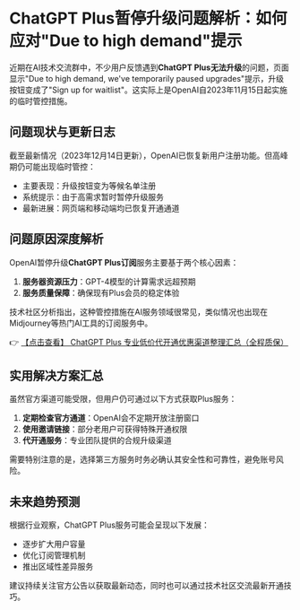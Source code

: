 # ChatGPT Plus暂停升级问题解析：如何应对"Due to high demand"提示

近期在AI技术交流群中，不少用户反馈遇到**ChatGPT Plus无法升级**的问题，页面显示"Due to high demand, we've temporarily paused upgrades"提示，升级按钮变成了"Sign up for waitlist"。这实际上是OpenAI自2023年11月15日起实施的临时管控措施。

## 问题现状与更新日志

截至最新情况（2023年12月14日更新），OpenAI已恢复新用户注册功能。但高峰期仍可能出现临时管控：

- 主要表现：升级按钮变为等候名单注册
- 系统提示：由于高需求暂时暂停升级服务
- 最新进展：网页端和移动端均已恢复开通通道

## 问题原因深度解析

OpenAI暂停升级**ChatGPT Plus订阅**服务主要基于两个核心因素：

1. **服务器资源压力**：GPT-4模型的计算需求远超预期
2. **服务质量保障**：确保现有Plus会员的稳定体验

技术社区分析指出，这种管控措施在AI服务领域很常见，类似情况也出现在Midjourney等热门AI工具的订阅服务中。

👉 [【点击查看】 ChatGPT Plus 专业低价代开通优惠渠道整理汇总（全程质保）](https://bit.ly/DaiKai)

## 实用解决方案汇总

虽然官方渠道可能受限，但用户仍可通过以下方式获取Plus服务：

1. **定期检查官方通道**：OpenAI会不定期开放注册窗口
2. **使用邀请链接**：部分老用户可获得特殊开通权限
3. **代开通服务**：专业团队提供的合规升级渠道

需要特别注意的是，选择第三方服务时务必确认其安全性和可靠性，避免账号风险。

## 未来趋势预测

根据行业观察，ChatGPT Plus服务可能会呈现以下发展：

- 逐步扩大用户容量
- 优化订阅管理机制
- 推出区域性差异服务

建议持续关注官方公告以获取最新动态，同时也可以通过技术社区交流最新开通技巧。